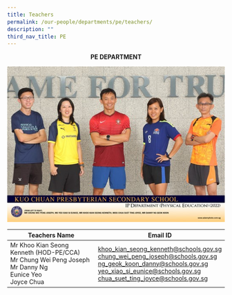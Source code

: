 ```yaml
---
title: Teachers
permalink: /our-people/departments/pe/teachers/
description: ""
third_nav_title: PE
---
```

**<center>PE DEPARTMENT</center>**

![](/images/Our%20People/Departments/pe.jpg)

<table>
<thead>
  <tr>
    <th>Teachers Name</th>
    <th>Email ID</th>
  </tr>
</thead>
<tbody>
  <tr>
    <td>Mr Khoo Kian Seong Kenneth (HOD-PE/CCA)<br>Mr Chung Wei Peng Joseph<br>Mr Danny Ng <br>Eunice Yeo<br>Joyce Chua
</td>
    <td><a href="mailto:khoo_kian_seong_kenneth@schools.gov.sg">khoo_kian_seong_kenneth@schools.gov.sg</a><br><a href="mailto:chung_wei_peng_joseph@schools.gov.sg">chung_wei_peng_joseph@schools.gov.sg</a> <br><a href="mailto:ng_geok_koon_danny@schools.gov.sg">ng_geok_koon_danny@schools.gov.sg</a><br><a href="mailto:yeo_xiao_si_eunice@schools.gov.sg">yeo_xiao_si_eunice@schools.gov.sg</a><br><a href="mailto:chua_suet_ting_joyce@schools.gov.sg
">chua_suet_ting_joyce@schools.gov.sg
</a></td>
  </tr>
</tbody>
</table>